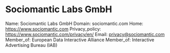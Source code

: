 
# Sociomantic Labs GmbH

Name: Sociomantic Labs GmbH
Domain: sociomantic.com
Home: https://www.sociomantic.com
Privacy_policy: https://www.sociomantic.com/privacy/en/
Email: privacy@sociomantic.com
Member_of: European Data Interactive Alliance
Member_of: Interactive Advertising Bureau (IAB)
